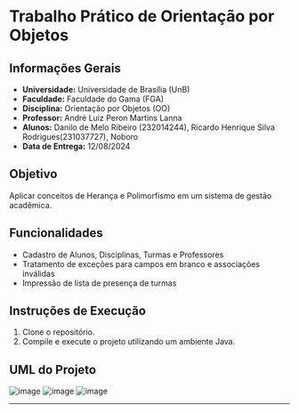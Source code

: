 # Trabalho Prático de Orientação por Objetos

## Informações Gerais

-   **Universidade:** Universidade de Brasília (UnB)
-   **Faculdade:** Faculdade do Gama (FGA)
-   **Disciplina:** Orientação por Objetos (OO)
-   **Professor:** André Luiz Peron Martins Lanna
-   **Alunos:** Danilo de Melo Ribeiro (232014244), Ricardo Henrique Silva Rodrigues(231037727), Noboro
-   **Data de Entrega:** 12/08/2024

## Objetivo

Aplicar conceitos de Herança e Polimorfismo em um sistema de gestão acadêmica.

## Funcionalidades

-   Cadastro de Alunos, Disciplinas, Turmas e Professores
-   Tratamento de exceções para campos em branco e associações inválidas
-   Impressão de lista de presença de turmas

## Instruções de Execução

1. Clone o repositório.
2. Compile e execute o projeto utilizando um ambiente Java.

## UML do Projeto
![image](https://github.com/user-attachments/assets/50710d16-672f-411e-8385-2cde4490954c)
![image](https://github.com/user-attachments/assets/a9bc3cb8-4348-4e0a-b5db-4bc409b0ab26)
![image](https://github.com/user-attachments/assets/e3b5f9d2-07ee-46f1-8d91-7403bcea4db3)


---
